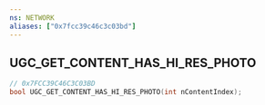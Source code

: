 ```yaml
---
ns: NETWORK
aliases: ["0x7fcc39c46c3c03bd"]
---
```

## UGC_GET_CONTENT_HAS_HI_RES_PHOTO

```c
// 0x7FCC39C46C3C03BD
bool UGC_GET_CONTENT_HAS_HI_RES_PHOTO(int nContentIndex);
```
